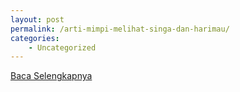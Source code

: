 ```yaml
---
layout: post
permalink: /arti-mimpi-melihat-singa-dan-harimau/
categories:
    - Uncategorized
---
```


[Baca Selengkapnya](/06)